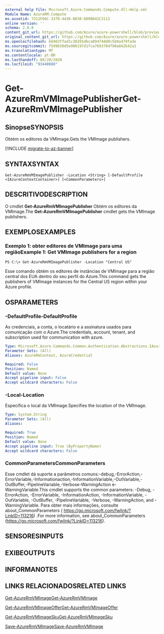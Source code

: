 ```yaml
---
external help file: Microsoft.Azure.Commands.Compute.dll-Help.xml
Module Name: AzureRM.Compute
ms.assetid: 7311F66C-3370-4436-8030-6D98D42C3112
online version: ''
schema: 2.0.0
content_git_url: https://github.com/Azure/azure-powershell/blob/preview/src/ResourceManager/Compute/Stack/Commands.Compute/help/Get-AzureRmVMImagePublisher.md
original_content_git_url: https://github.com/Azure/azure-powershell/blob/preview/src/ResourceManager/Compute/Stack/Commands.Compute/help/Get-AzureRmVMImagePublisher.md
ms.openlocfilehash: bd463ffad1c38265dbca894748d0c5b9a479fade
ms.sourcegitcommit: f599b50d5e980197d1fca769378df90a842b42a1
ms.translationtype: MT
ms.contentlocale: pt-BR
ms.lasthandoff: 08/20/2020
ms.locfileid: "93440688"
---
```

# <span data-ttu-id="81329-101">Get-AzureRmVMImagePublisher</span><span class="sxs-lookup"><span data-stu-id="81329-101">Get-AzureRmVMImagePublisher</span></span>

## <span data-ttu-id="81329-102">Sinopse</span><span class="sxs-lookup"><span data-stu-id="81329-102">SYNOPSIS</span></span>
<span data-ttu-id="81329-103">Obtém os editores da VMImage.</span><span class="sxs-lookup"><span data-stu-id="81329-103">Gets the VMImage publishers.</span></span>

[!INCLUDE [migrate-to-az-banner](../../includes/migrate-to-az-banner.md)]

## <span data-ttu-id="81329-104">SYNTAX</span><span class="sxs-lookup"><span data-stu-id="81329-104">SYNTAX</span></span>

```
Get-AzureRmVMImagePublisher -Location <String> [-DefaultProfile <IAzureContextContainer>] [<CommonParameters>]
```

## <span data-ttu-id="81329-105">DESCRITIVO</span><span class="sxs-lookup"><span data-stu-id="81329-105">DESCRIPTION</span></span>
<span data-ttu-id="81329-106">O cmdlet **Get-AzureRmVMImagePublisher** Obtém os editores da VMImage.</span><span class="sxs-lookup"><span data-stu-id="81329-106">The **Get-AzureRmVMImagePublisher** cmdlet gets the VMImage publishers.</span></span>

## <span data-ttu-id="81329-107">EXEMPLOS</span><span class="sxs-lookup"><span data-stu-id="81329-107">EXAMPLES</span></span>

### <span data-ttu-id="81329-108">Exemplo 1: obter editores de VMImage para uma região</span><span class="sxs-lookup"><span data-stu-id="81329-108">Example 1: Get VMImage publishers for a region</span></span>
```
PS C:\> Get-AzureRmVMImagePublisher -Location "Central US"
```

<span data-ttu-id="81329-109">Esse comando obtém os editores de instâncias de VMImage para a região central dos EUA dentro do seu perfil do Azure.</span><span class="sxs-lookup"><span data-stu-id="81329-109">This command gets the publishers of VMImage instances for the Central US region within your Azure profile.</span></span>

## <span data-ttu-id="81329-110">OS</span><span class="sxs-lookup"><span data-stu-id="81329-110">PARAMETERS</span></span>

### <span data-ttu-id="81329-111">-DefaultProfile</span><span class="sxs-lookup"><span data-stu-id="81329-111">-DefaultProfile</span></span>
<span data-ttu-id="81329-112">As credenciais, a conta, o locatário e a assinatura usados para comunicação com o Azure.</span><span class="sxs-lookup"><span data-stu-id="81329-112">The credentials, account, tenant, and subscription used for communication with azure.</span></span>

```yaml
Type: Microsoft.Azure.Commands.Common.Authentication.Abstractions.IAzureContextContainer
Parameter Sets: (All)
Aliases: AzureRmContext, AzureCredential

Required: False
Position: Named
Default value: None
Accept pipeline input: False
Accept wildcard characters: False
```

### <span data-ttu-id="81329-113">-Local</span><span class="sxs-lookup"><span data-stu-id="81329-113">-Location</span></span>
<span data-ttu-id="81329-114">Especifica o local da VMImage.</span><span class="sxs-lookup"><span data-stu-id="81329-114">Specifies the location of the VMImage.</span></span>

```yaml
Type: System.String
Parameter Sets: (All)
Aliases: 

Required: True
Position: Named
Default value: None
Accept pipeline input: True (ByPropertyName)
Accept wildcard characters: False
```

### <span data-ttu-id="81329-115">CommonParameters</span><span class="sxs-lookup"><span data-stu-id="81329-115">CommonParameters</span></span>
<span data-ttu-id="81329-116">Esse cmdlet dá suporte a parâmetros comuns:-debug,-ErrorAction,-ErrorVariable,-Informationaction,-InformationVariable,-OutVariable,-OutBuffer,-PipelineVariable,-Verbose-WarningAction e-WarningVariable.</span><span class="sxs-lookup"><span data-stu-id="81329-116">This cmdlet supports the common parameters: -Debug, -ErrorAction, -ErrorVariable, -InformationAction, -InformationVariable, -OutVariable, -OutBuffer, -PipelineVariable, -Verbose, -WarningAction, and -WarningVariable.</span></span> <span data-ttu-id="81329-117">Para obter mais informações, consulte about_CommonParameters ( https://go.microsoft.com/fwlink/?LinkID=113216) .</span><span class="sxs-lookup"><span data-stu-id="81329-117">For more information, see about_CommonParameters (https://go.microsoft.com/fwlink/?LinkID=113216).</span></span>

## <span data-ttu-id="81329-118">SENSORES</span><span class="sxs-lookup"><span data-stu-id="81329-118">INPUTS</span></span>

## <span data-ttu-id="81329-119">EXIBE</span><span class="sxs-lookup"><span data-stu-id="81329-119">OUTPUTS</span></span>

## <span data-ttu-id="81329-120">INFORMA</span><span class="sxs-lookup"><span data-stu-id="81329-120">NOTES</span></span>

## <span data-ttu-id="81329-121">LINKS RELACIONADOS</span><span class="sxs-lookup"><span data-stu-id="81329-121">RELATED LINKS</span></span>

[<span data-ttu-id="81329-122">Get-AzureRmVMImage</span><span class="sxs-lookup"><span data-stu-id="81329-122">Get-AzureRmVMImage</span></span>](./Get-AzureRmVMImage.md)

[<span data-ttu-id="81329-123">Get-AzureRmVMImageOffer</span><span class="sxs-lookup"><span data-stu-id="81329-123">Get-AzureRmVMImageOffer</span></span>](./Get-AzureRmVMImageOffer.md)

[<span data-ttu-id="81329-124">Get-AzureRmVMImageSku</span><span class="sxs-lookup"><span data-stu-id="81329-124">Get-AzureRmVMImageSku</span></span>](./Get-AzureRmVMImageSku.md)

[<span data-ttu-id="81329-125">Save-AzureRmVMImage</span><span class="sxs-lookup"><span data-stu-id="81329-125">Save-AzureRmVMImage</span></span>](./Save-AzureRmVMImage.md)


